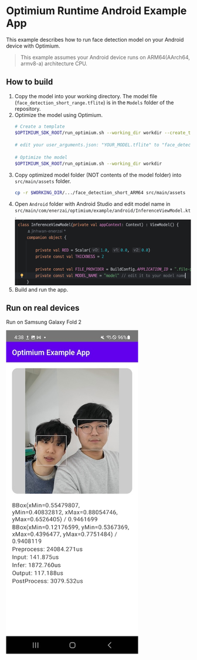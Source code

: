# Optimium Runtime Android Example App

This example describes how to run face detection model on your Android device with Optimium.

> This example assumes your Android device runs on ARM64(AArch64, armv8-a) architecture CPU.

## How to build

1. Copy the model into your working directory. The model file (`face_detection_short_range.tflite`) is in the `Models` folder of the repository.
2. Optimize the model using Optimium.
    ``` bash
    # Create a template
    $OPTIMIUM_SDK_ROOT/run_optimium.sh --working_dir workdir --create_template

    # edit your user_arguments.json: "YOUR_MODEL.tflite" to "face_detection_short_range.tflite"

    # Optimize the model
    $OPTIMIUM_SDK_ROOT/run_optimium.sh --working_dir workdir
    ```
3. Copy optimized model folder (NOT contents of the model folder) into `src/main/assets` folder.
    ``` bash
    cp -r $WORKING_DIR/.../face_detection_short_ARM64 src/main/assets
    ```
4. Open `Android` folder with Android Studio and edit model name in `src/main/com/enerzai/optimium/example/android/InferenceViewModel.kt`.
    ![Edit location of model name](assets/android_edit_model_name.png)
5. Build and run the app.

## Run on real devices

Run on Samsung Galaxy Fold 2

![Face detection result](assets/sample-android.jpg)